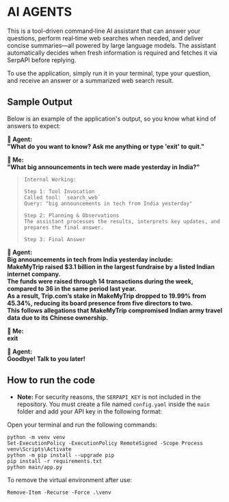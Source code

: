 # AI AGENTS


This is a tool-driven command‑line AI assistant that can answer your questions, perform real‑time web searches when needed, and deliver concise summaries—all powered by large language models. The assistant automatically decides when fresh information is required and fetches it via SerpAPI before replying.

To use the application, simply run it in your terminal, type your question, and receive an answer or a summarized web search result.

## Sample Output

Below is an example of the application's output, so you know what kind of answers to expect:

**👋 Agent:**  
**"What do you want to know? Ask me anything or type 'exit' to quit."**


**👤 Me:**  
**"What big announcements in tech were made yesterday in India?"**

> ```
> Internal Working:
>
> Step 1: Tool Invocation
> Called tool: `search_web`  
> Query: "big announcements in tech from India yesterday"
> 
> Step 2: Planning & Observations
> The assistant processes the results, interprets key updates, and prepares the final answer.
> 
> Step 3: Final Answer
> ```

**👋 Agent:**  
**Big announcements in tech from India yesterday include:  
MakeMyTrip raised $3.1 billion in the largest fundraise by a listed Indian internet company.  
The funds were raised through 14 transactions during the week, compared to 36 in the same period last year.  
As a result, Trip.com’s stake in MakeMyTrip dropped to 19.99% from 45.34%, reducing its board presence from five directors to two.  
This follows allegations that MakeMyTrip compromised Indian army travel data due to its Chinese ownership.**

**👤 Me:**  
**exit**

**👋 Agent:**  
**Goodbye! Talk to you later!**

## How to run the code

- **Note:** For security reasons, the `SERPAPI_KEY` is not included in the repository. You must create a file named `config.yaml` inside the `main` folder and add your API key in the following format:


Open your terminal and run the following commands:

```
python -m venv venv
Set-ExecutionPolicy -ExecutionPolicy RemoteSigned -Scope Process
venv\Scripts\Activate
python -m pip install --upgrade pip
pip install -r requirements.txt
python main/app.py
```

To remove the virtual environment after use:

```
Remove-Item -Recurse -Force .\venv
```